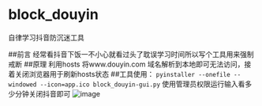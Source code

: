 # block_douyin
自律学习抖音防沉迷工具

##前言
经常看抖音下饭一不小心就看过头了耽误学习时间所以写个工具用来强制戒断
##原理
利用hosts 将www.douyin.com 域名解析到本地即可无法访问，接着关闭浏览器用于刷新hosts状态
##工具使用：
```pyinstaller --onefile --windowed --icon=app.ico block_douyin-gui.py```
使用管理员权限运行输入看多少分钟关闭抖音即可
![image](https://github.com/user-attachments/assets/2bd62f66-d505-4463-a86b-d42b08bcd453)

